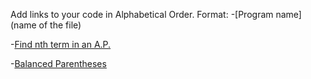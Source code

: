 Add links to your code in Alphabetical Order.
Format:
-[Program name](name of the file)

-[Find nth term in an A.P.](nth_term_ap.cpp)

-[Balanced Parentheses](balance_paranthesis.cpp)

